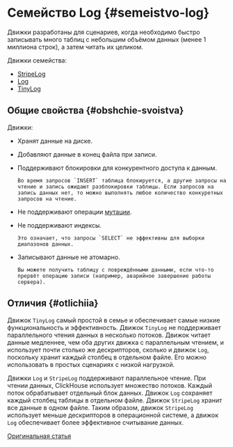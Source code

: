 # Семейство Log {#semeistvo-log}

Движки разработаны для сценариев, когда необходимо быстро записывать много таблиц с небольшим объёмом данных (менее 1 миллиона строк), а затем читать их целиком.

Движки семейства:

-   [StripeLog](stripelog.md)
-   [Log](log.md)
-   [TinyLog](tinylog.md)

## Общие свойства {#obshchie-svoistva}

Движки:

-   Хранят данные на диске.

-   Добавляют данные в конец файла при записи.

-   Поддерживают блокировки для конкурентного доступа к данным.

        Во время запросов `INSERT` таблица блокируется, а другие запросы на чтение и запись ожидают разблокировки таблицы. Если запросов на запись данных нет, то можно выполнять любое количество конкуретных запросов на чтение.

-   Не поддерживают операции [мутации](../../../engines/table_engines/log_family/log_family.md#alter-mutations).

-   Не поддерживают индексы.

        Это означает, что запросы `SELECT` не эффективны для выборки диапазонов данных.

-   Записывают данные не атомарно.

        Вы можете получить таблицу с повреждёнными данными, если что-то прервёт операцию записи (например, аварийное завершение работы сервера).

## Отличия {#otlichiia}

Движок `TinyLog` самый простой в семье и обеспечивает самые низкие функциональность и эффективность. Движок `TinyLog` не поддерживает параллельного чтения данных в несколько потоков. Движок читает данные медленнее, чем оба других движка с параллельным чтением, и использует почти столько же дескрипторов, сколько и движок `Log`, поскольку хранит каждый столбец в отдельном файле. Его можно использовать в простых сценариях с низкой нагрузкой.

Движки `Log` и `StripeLog` поддерживают параллельное чтение. При чтении данных, ClickHouse использует множество потоков. Каждый поток обрабатывает отдельный блок данных. Движок `Log` сохраняет каждый столбец таблицы в отдельном файле. Движок `StripeLog` хранит все данные в одном файле. Таким образом, движок `StripeLog` использует меньше дескрипторов в операционной системе, а движок `Log` обеспечивает более эффективное считывание данных.

[Оригинальная статья](https://clickhouse.tech/docs/ru/operations/table_engines/log_family/) <!--hide-->
